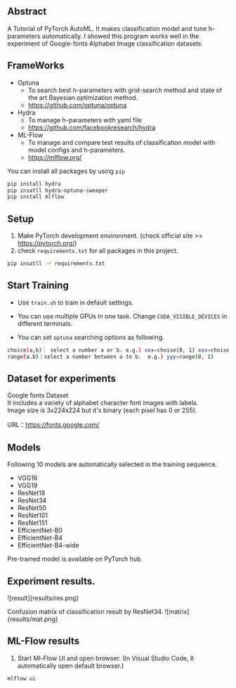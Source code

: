 ## Abstract

A Tutorial of PyTorch AutoML. It makes classification model and tune h-parameters automatically. I showed this program works well in the experiment of Google-fonts Alphabet Image classification datasets.  



## FrameWorks

- Optuna
  - To search best h-parameters with grid-search method and state of the art Bayesian optimization method.
  - https://github.com/optuna/optuna
- Hydra
  - To manage h-parameters with yaml file
  - https://github.com/facebookresearch/hydra
- ML-Flow
  - To manage and compare test results of classification model with model configs and h-parameters.
  - https://mlflow.org/



You can install all packages by using `pip` 

```bash
pip install hydra
pip insatll hydra-optuna-sweeper
pip install mlflow
```



## Setup 

1. Make PyTorch development environment. (check official site >> https://pytorch.org/)
2. check `requirements.txt` for all packages in this project.

```bash
pip insatll -r requirements.txt
```



## Start Training

- Use `train.sh` to train in default settings.

- You can use multiple GPUs in one task. Change `CUDA_VISIBLE_DEVICES` in different terminals.  
- You can set `optuna` searching options as following. 

```bash
choice(a,b)： select a number a or b. e.g.) xxx=choise(0, 1) xxx=choise([1,1], [-1,1])
range(a.b)：select a number between a to b.  e.g.) yyy=range(0, 1)  
```

## Dataset for experiments
Google fonts Dataset  
It includes a variety of alphabet character font images with labels.  
Image size is 3x224x224 but it's binary (each pixel has 0 or 255).  
  
URL：https://fonts.google.com/  
  
  
  
  
## Models
Following 10 models are automatically selected in the training sequence.
- VGG16
- VGG19
- ResNet18
- ResNet34
- ResNet50
- ResNet101
- ResNet151
- EfficientNet-B0
- EfficientNet-B4
- EfficientNet-B4-wide
  
Pre-trained model is available on PyTorch hub.  
  
  
  
## Experiment results.
![result]{results/res.png}
  
Confusion matrix of classification result by ResNet34.
![matrix]{results/mat.png}
  
  
  
  
## ML-Flow results
1. Start Ml-Flow UI and open browser. (In Visual Studio Code, It automatically open default browser.)

```bash
mlflow ui
```




